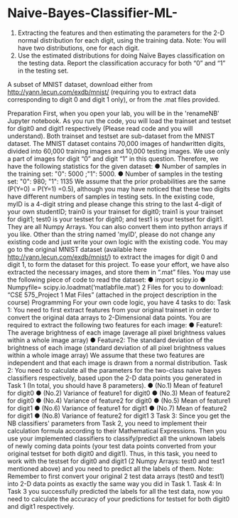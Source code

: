 # Naive-Bayes-Classifier-ML-

1. Extracting the features and then estimating the parameters for the 2-D normal distribution for
each digit, using the training data. Note: You will have two distributions, one for each digit.
2. Use the estimated distributions for doing Naïve Bayes classification on the testing data. Report
the classification accuracy for both “0” and “1” in the testing set.

A subset of MNIST dataset, download either from http://yann.lecun.com/exdb/mnist/ (requiring
you to extract data corresponding to digit 0 and digit 1 only), or from the .mat files provided.

Preparation
First, when you open your lab, you will be in the 'renameNB' Jupyter notebook. As you run the code,
you will load the trainset and testset for digit0 and digit1 respectively (Please read code and you will
understand). Both trainset and testset are sub-dataset from the MNIST dataset. The MNIST dataset
contains 70,000 images of handwritten digits, divided into 60,000 training images and 10,000 testing
images. We use only a part of images for digit “0” and digit “1” in this question.
Therefore, we have the following statistics for the given dataset:
● Number of samples in the training set: "0": 5000 ;"1": 5000.
● Number of samples in the testing set: "0": 980; "1": 1135
We assume that the prior probabilities are the same (P(Y=0) = P(Y=1) =0.5), although you may have
noticed that these two digits have different numbers of samples in testing sets.
In the existing code, myID is a 4-digit string and please change this string to the last 4-digit of your
own studentID; train0 is your trainset for digit0; train1 is your trainset for digit1; test0 is your testset for
digit0; and test1 is your testset for digit1. They are all Numpy Arrays. You can also convert them into
python arrays if you like.
Other than the string named 'myID', please do not change any existing code and just write your own
logic with the existing code.
You may go to the original MNIST dataset (available here http://yann.lecun.com/exdb/mnist/) to
extract the images for digit 0 and digit 1, to form the dataset for this project. To ease your effort, we
have also extracted the necessary images, and store them in “.mat” files. You may use the following
piece of code to read the dataset:
● import scipy.io
● Numpyfile= scipy.io.loadmat(‘matlabfile.mat’)
2
Files for you to download: “CSE 575_Project 1 Mat Files” (attached in the project description in the
course)
Programming
For your own code logic, you have 4 tasks to do:
Task 1:
You need to first extract features from your original trainset in order to convert the original data arrays
to 2-Dimensional data points.
You are required to extract the following two features for each image:
● Feature1: The average brightness of each image (average all pixel brightness values within a
whole image array)
● Feature2: The standard deviation of the brightness of each image (standard deviation of all
pixel brightness values within a whole image array)
We assume that these two features are independent and that each image is drawn from a normal
distribution.
Task 2:
You need to calculate all the parameters for the two-class naive bayes classifiers respectively, based
upon the 2-D data points you generated in Task 1 (In total, you should have 8 parameters).
● (No.1) Mean of feature1 for digit0
● (No.2) Variance of feature1 for digit0
● (No.3) Mean of feature2 for digit0
● (No.4) Variance of feature2 for digit0
● (No.5) Mean of feature1 for digit1
● (No.6) Variance of feature1 for digit1
● (No.7) Mean of feature2 for digit1
● (No.8) Variance of feature2 for digit1
3
Task 3:
Since you get the NB classifiers' parameters from Task 2, you need to implement their calculation
formula according to their Mathematical Expressions. Then you use your implemented classifiers to
classify/predict all the unknown labels of newly coming data points (your test data points converted
from your original testset for both digit0 and digit1). Thus, in this task, you need to work with the
testset for digit0 and digit1 (2 Numpy Arrays: test0 and test1 mentioned above) and you need to
predict all the labels of them.
Note: Remember to first convert your original 2 test data arrays (test0 and test1) into 2-D data points
as exactly the same way you did in Task 1.
Task 4:
In Task 3 you successfully predicted the labels for all the test data, now you need to calculate the
accuracy of your predictions for testset for both digit0 and digit1 respectively.
